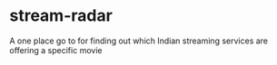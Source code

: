 # stream-radar
A one place go to for finding out which Indian streaming services are offering a specific movie
